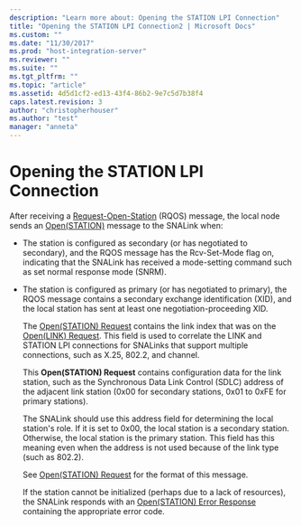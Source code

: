 ```yaml
---
description: "Learn more about: Opening the STATION LPI Connection"
title: "Opening the STATION LPI Connection2 | Microsoft Docs"
ms.custom: ""
ms.date: "11/30/2017"
ms.prod: "host-integration-server"
ms.reviewer: ""
ms.suite: ""
ms.tgt_pltfrm: ""
ms.topic: "article"
ms.assetid: 4d5d1cf2-ed13-43f4-86b2-9e7c5d7b38f4
caps.latest.revision: 3
author: "christopherhouser"
ms.author: "test"
manager: "anneta"
---
```

# Opening the STATION LPI Connection
After receiving a [Request-Open-Station](./request-open-station2.md) (RQOS) message, the local node sends an [Open(STATION)](./open-station-1.md) message to the SNALink when:  
  
- The station is configured as secondary (or has negotiated to secondary), and the RQOS message has the Rcv-Set-Mode flag on, indicating that the SNALink has received a mode-setting command such as set normal response mode (SNRM).  
  
- The station is configured as primary (or has negotiated to primary), the RQOS message contains a secondary exchange identification (XID), and the local station has sent at least one negotiation-proceeding XID.  
  
  The [Open(STATION) Request](./open-station-request2.md) contains the link index that was on the [Open(LINK) Request](./open-link-request1.md). This field is used to correlate the LINK and STATION LPI connections for SNALinks that support multiple connections, such as X.25, 802.2, and channel.  
  
  This **Open(STATION) Request** contains configuration data for the link station, such as the Synchronous Data Link Control (SDLC) address of the adjacent link station (0x00 for secondary stations, 0x01 to 0xFE for primary stations).  
  
  The SNALink should use this address field for determining the local station's role. If it is set to 0x00, the local station is a secondary station. Otherwise, the local station is the primary station. This field has this meaning even when the address is not used because of the link type (such as 802.2).  
  
  See [Open(STATION) Request](./open-station-request2.md) for the format of this message.  
  
  If the station cannot be initialized (perhaps due to a lack of resources), the SNALink responds with an [Open(STATION) Error Response](./open-station-error-response1.md) containing the appropriate error code.
